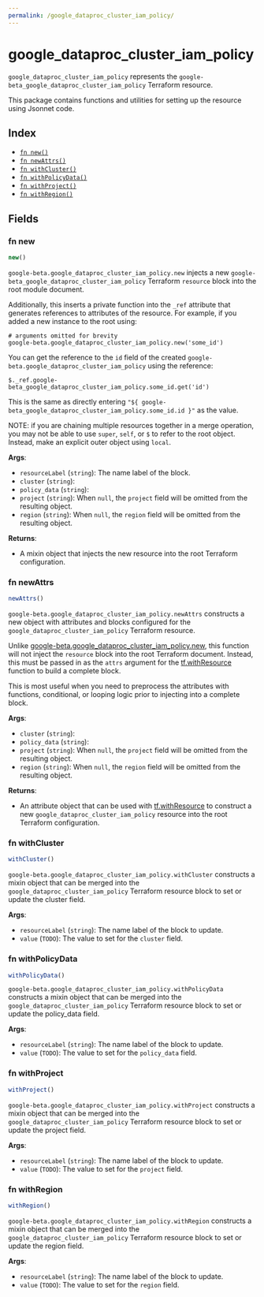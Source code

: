 ```yaml
---
permalink: /google_dataproc_cluster_iam_policy/
---
```


# google_dataproc_cluster_iam_policy

`google_dataproc_cluster_iam_policy` represents the `google-beta_google_dataproc_cluster_iam_policy` Terraform resource.



This package contains functions and utilities for setting up the resource using Jsonnet code.


## Index

* [`fn new()`](#fn-new)
* [`fn newAttrs()`](#fn-newattrs)
* [`fn withCluster()`](#fn-withcluster)
* [`fn withPolicyData()`](#fn-withpolicydata)
* [`fn withProject()`](#fn-withproject)
* [`fn withRegion()`](#fn-withregion)

## Fields

### fn new

```ts
new()
```


`google-beta.google_dataproc_cluster_iam_policy.new` injects a new `google-beta_google_dataproc_cluster_iam_policy` Terraform `resource`
block into the root module document.

Additionally, this inserts a private function into the `_ref` attribute that generates references to attributes of the
resource. For example, if you added a new instance to the root using:

    # arguments omitted for brevity
    google-beta.google_dataproc_cluster_iam_policy.new('some_id')

You can get the reference to the `id` field of the created `google-beta.google_dataproc_cluster_iam_policy` using the reference:

    $._ref.google-beta_google_dataproc_cluster_iam_policy.some_id.get('id')

This is the same as directly entering `"${ google-beta_google_dataproc_cluster_iam_policy.some_id.id }"` as the value.

NOTE: if you are chaining multiple resources together in a merge operation, you may not be able to use `super`, `self`,
or `$` to refer to the root object. Instead, make an explicit outer object using `local`.

**Args**:
  - `resourceLabel` (`string`): The name label of the block.
  - `cluster` (`string`): 
  - `policy_data` (`string`): 
  - `project` (`string`):  When `null`, the `project` field will be omitted from the resulting object.
  - `region` (`string`):  When `null`, the `region` field will be omitted from the resulting object.

**Returns**:
- A mixin object that injects the new resource into the root Terraform configuration.


### fn newAttrs

```ts
newAttrs()
```


`google-beta.google_dataproc_cluster_iam_policy.newAttrs` constructs a new object with attributes and blocks configured for the `google_dataproc_cluster_iam_policy`
Terraform resource.

Unlike [google-beta.google_dataproc_cluster_iam_policy.new](#fn-googledataprocclusteriampolicynew), this function will not inject the `resource`
block into the root Terraform document. Instead, this must be passed in as the `attrs` argument for the
[tf.withResource](https://github.com/tf-libsonnet/core/tree/main/docs#fn-withresource) function to build a complete block.

This is most useful when you need to preprocess the attributes with functions, conditional, or looping logic prior to
injecting into a complete block.

**Args**:
  - `cluster` (`string`): 
  - `policy_data` (`string`): 
  - `project` (`string`):  When `null`, the `project` field will be omitted from the resulting object.
  - `region` (`string`):  When `null`, the `region` field will be omitted from the resulting object.

**Returns**:
  - An attribute object that can be used with [tf.withResource](https://github.com/tf-libsonnet/core/tree/main/docs#fn-withresource) to construct a new `google_dataproc_cluster_iam_policy` resource into the root Terraform configuration.


### fn withCluster

```ts
withCluster()
```

`google-beta.google_dataproc_cluster_iam_policy.withCluster` constructs a mixin object that can be merged into the `google_dataproc_cluster_iam_policy`
Terraform resource block to set or update the cluster field.



**Args**:
  - `resourceLabel` (`string`): The name label of the block to update.
  - `value` (`TODO`): The value to set for the `cluster` field.


### fn withPolicyData

```ts
withPolicyData()
```

`google-beta.google_dataproc_cluster_iam_policy.withPolicyData` constructs a mixin object that can be merged into the `google_dataproc_cluster_iam_policy`
Terraform resource block to set or update the policy_data field.



**Args**:
  - `resourceLabel` (`string`): The name label of the block to update.
  - `value` (`TODO`): The value to set for the `policy_data` field.


### fn withProject

```ts
withProject()
```

`google-beta.google_dataproc_cluster_iam_policy.withProject` constructs a mixin object that can be merged into the `google_dataproc_cluster_iam_policy`
Terraform resource block to set or update the project field.



**Args**:
  - `resourceLabel` (`string`): The name label of the block to update.
  - `value` (`TODO`): The value to set for the `project` field.


### fn withRegion

```ts
withRegion()
```

`google-beta.google_dataproc_cluster_iam_policy.withRegion` constructs a mixin object that can be merged into the `google_dataproc_cluster_iam_policy`
Terraform resource block to set or update the region field.



**Args**:
  - `resourceLabel` (`string`): The name label of the block to update.
  - `value` (`TODO`): The value to set for the `region` field.
